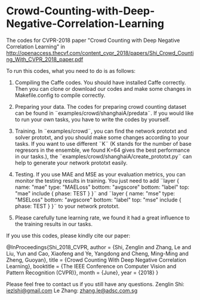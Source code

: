 # Crowd-Counting-with-Deep-Negative-Correlation-Learning
The codes for CVPR-2018  paper "Crowd Counting with Deep Negative Correlation Learning" in http://openaccess.thecvf.com/content_cvpr_2018/papers/Shi_Crowd_Counting_With_CVPR_2018_paper.pdf

To run this codes, what you need to do is as follows:

1. Compiling the Caffe codes.
You should have installed Caffe correctly. Then you can clone or download our codes and make some changes in Makefile.config to compile correctly.

2. Preparing your data.
The codes for preparing crowd counting dataset can be found in ¨examples/crowd/shanghaiA/predata¨. If you would like to run your own tasks, you have to write the codes by yourself.

3. Training.
In ¨examples/crowd¨, you can find the network prototxt and solver prototxt, and you should make some changes according to your tasks. If you want to use different ¨K¨ (K stands for the number of base regresors in the ensemble, we found K=64 gives the best performance in our tasks.), the ¨examples/crowd/shanghaiA/create_prototxt.py¨ can help to generate your network prototxt easily.

4. Testing.
If you use MAE and MSE as your evaluation metrics, you can monitor the testing results in training. You just need to add 
¨layer {
   name: "mae"
   type: "MAELoss"
   bottom: "avgscore"
   bottom: "label"
   top: "mae"
   include {
    phase: TEST
  }
}¨ and 
¨layer {
   name: "mse"
   type: "MSELoss"
   bottom: "avgscore"
   bottom: "label"
   top: "mse"
   include {
    phase: TEST
  }
}¨
to your network prototxt.

5. Please carefully tune learning rate, we found it had a great influence to the training results in our tasks.

If you use this codes, please kindly cite our paper:

@InProceedings{Shi_2018_CVPR,
author = {Shi, Zenglin and Zhang, Le and Liu, Yun and Cao, Xiaofeng and Ye, Yangdong and Cheng, Ming-Ming and Zheng, Guoyan},
title = {Crowd Counting With Deep Negative Correlation Learning},
booktitle = {The IEEE Conference on Computer Vision and Pattern Recognition (CVPR)},
month = {June},
year = {2018}
}

Please feel free to contact us if you still have any questions.
Zenglin Shi: iezlshi@gmail.com
Le Zhang: zhang.le@adsc.com.sg 


